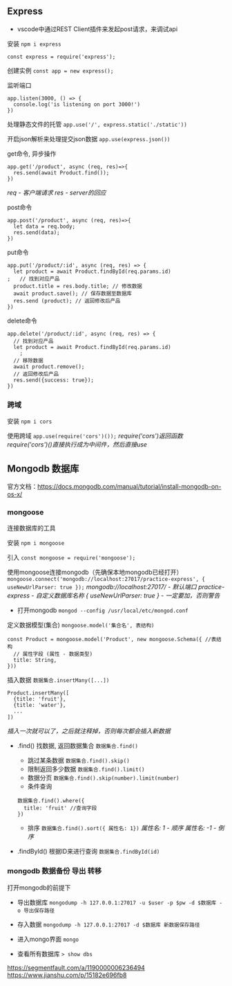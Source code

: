## Express

- vscode中通过REST Client插件来发起post请求，来调试api

安装
`npm i express`

`const express = require('express');`

创建实例
`const app = new express();`

监听端口
```
app.listen(3000, () => {
  console.log('is listening on port 3000!')
})
```

处理静态文件的托管
`app.use('/', express.static('./static'))`

开启json解析来处理提交json数据
`app.use(express.json())`


get命令, 异步操作
```
app.get('/product', async (req, res)=>{
  res.send(await Product.find());
})
```
*req - 客户端请求*
*res - server的回应*

post命令
```
app.post('/product', async (req, res)=>{
  let data = req.body;
  res.send(data);
})
```

put命令
```
app.put('/product/:id', async (req, res) => {
  let product = await Product.findById(req.params.id)
;   // 找到对应产品
  product.title = res.body.title; // 修改数据
  await product.save(); // 保存数据至数据库
  res.send (product); // 返回修改后产品
})
```

delete命令
```
app.delete('/product/:id', async (req, res) => {
  // 找到对应产品
  let product = await Product.findById(req.params.id)
    ;
  // 移除数据
  await product.remove();
  // 返回修改后产品
  res.send({success: true});
})

```


### 跨域
安装
`npm i cors`

使用跨域
`app.use(require('cors')());` 
*require('cors')返回函数*
*require('cors')()直接执行成为中间件，然后直接use*

## Mongodb 数据库
官方文档：https://docs.mongodb.com/manual/tutorial/install-mongodb-on-os-x/
### mongoose
连接数据库的工具

安装
`npm i mongoose`

引入
`const mongoose = require('mongoose');`

使用mongoose连接mongodb（先确保本地mongodb已经打开）
`mongoose.connect('mongodb://localhost:27017/practice-express', { useNewUrlParser: true });`
*mongodb://localhost:27017/ - 默认端口*
*practice-express - 自定义数据库名称*
*{ useNewUrlParser: true } - 一定要加，否则警告*

- 打开mongodb
`mongod --config /usr/local/etc/mongod.conf`

定义数据模型(集合)
`mongoose.model('集合名', 表结构)`
```
const Product = mongoose.model('Product', new mongoose.Schema({ //表结构
  // 属性字段 (属性 - 数据类型)
  title: String, 
}))
```

插入数据
`数据集合.insertMany([...])`
```
Product.insertMany([
  {title: 'fruit'},
  {title: 'water'},
  ...
])
```
*插入一次就可以了，之后就注释掉，否则每次都会插入新数据*

- .find()
找数据, 返回数据集合
`数据集合.find()`
  - 跳过某条数据
  `数据集合.find().skip()`
  - 限制返回多少数据
  `数据集合.find().limit()`
  - 数据分页
  `数据集合.find().skip(number).limit(number)`
  - 条件查询
  ```
  数据集合.find().where({
    title: 'fruit' //查询字段
  })
  ```
  - 排序
  `数据集合.find().sort({ 属性名: 1})`
  *属性名: 1 - 顺序*
  *属性名: -1 - 倒序*

- .findById()
根据ID来进行查询
`数据集合.findById(id)`

### mongodb 数据备份 导出 转移
打开mongodb的前提下

- 导出数据库
`mongodump -h 127.0.0.1:27017 -u $user -p $pw -d $数据库 -o 导出保存路径`

- 存入数据
`mongodump -h 127.0.0.1:27017 -d $数据库 新数据保存路径`

- 进入mongo界面
`mongo`

- 查看所有数据库
`> show dbs`

https://segmentfault.com/a/1190000006236494
https://www.jianshu.com/p/15182e696fb8